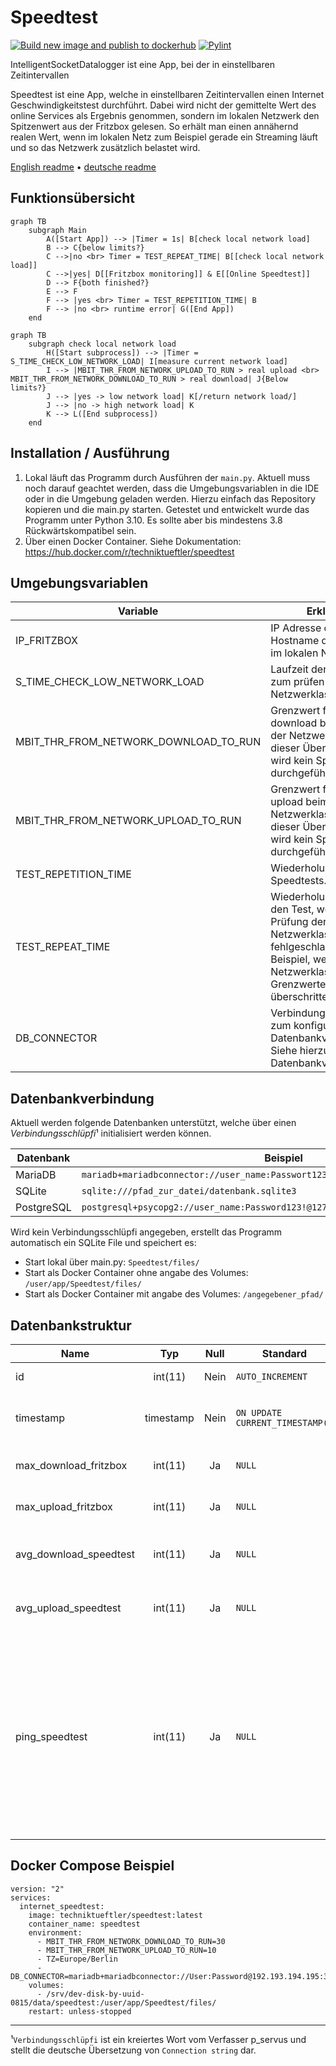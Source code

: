 # Speedtest
[![Build new image and publish to dockerhub](https://github.com/Technik-Tueftler/Speedtest/actions/workflows/build.yml/badge.svg)](https://github.com/Technik-Tueftler/Speedtest/actions/workflows/build.yml) [![Pylint](https://github.com/Technik-Tueftler/Speedtest/actions/workflows/pylint.yml/badge.svg)](https://github.com/Technik-Tueftler/Speedtest/actions/workflows/pylint.yml)

IntelligentSocketDatalogger ist eine App, bei der in einstellbaren Zeitintervallen 


Speedtest ist eine App, welche in einstellbaren Zeitintervallen einen Internet Geschwindigkeitstest durchführt. Dabei wird nicht der gemittelte Wert des online Services als Ergebnis genommen, sondern im lokalen Netzwerk den Spitzenwert aus der Fritzbox gelesen. So erhält man einen annähernd realen Wert, wenn im lokalen Netz zum Beispiel gerade ein Streaming läuft und so das Netzwerk zusätzlich belastet wird.

[English readme](https://github.com/Technik-Tueftler/Speedtest/blob/main/README.md)
 • [deutsche readme](https://github.com/Technik-Tueftler/Speedtest/blob/main/README.de.md)

## Funktionsübersicht
```mermaid
graph TB
    subgraph Main
        A([Start App]) --> |Timer = 1s| B[check local network load]
        B --> C{below limits?}
        C -->|no <br> Timer = TEST_REPEAT_TIME| B[[check local network load]]
        C -->|yes| D[[Fritzbox monitoring]] & E[[Online Speedtest]]
        D --> F{both finished?}
        E --> F
        F --> |yes <br> Timer = TEST_REPETITION_TIME| B
        F --> |no <br> runtime error| G([End App])
    end
```

```mermaid
graph TB
    subgraph check local network load
        H([Start subprocess]) --> |Timer = S_TIME_CHECK_LOW_NETWORK_LOAD| I[measure current network load]
        I --> |MBIT_THR_FROM_NETWORK_UPLOAD_TO_RUN > real upload <br> MBIT_THR_FROM_NETWORK_DOWNLOAD_TO_RUN > real download| J{Below limits?}
        J --> |yes -> low network load| K[/return network load/]
        J --> |no -> high network load| K
        K --> L([End subprocess])
    end
```

## Installation / Ausführung
1. Lokal läuft das Programm durch Ausführen der `main.py`. Aktuell muss noch darauf geachtet werden, dass die Umgebungsvariablen in die IDE oder in die Umgebung geladen werden. Hierzu einfach das Repository kopieren und die main.py starten. Getestet und entwickelt wurde das Programm unter Python 3.10. Es sollte aber bis mindestens 3.8 Rückwärtskompatibel sein.
2. Über einen Docker Container. Siehe Dokumentation: <https://hub.docker.com/r/techniktueftler/speedtest>

## Umgebungsvariablen
|Variable|Erklärung|Einheit|Standardwert|
|---|---|:-:|---|
|IP_FRITZBOX|IP Adresse oder Hostname der Fritzbox im lokalen Netzwerk|-|`fritz.box`|
|S_TIME_CHECK_LOW_NETWORK_LOAD|Laufzeit der Messung zum prüfen der Netzwerklast|Sekunden|`10`|
|MBIT_THR_FROM_NETWORK_DOWNLOAD_TO_RUN|Grenzwert für den download beim prüfen der Netzwerklast. Wird dieser Überschritten, wird kein Speedtest durchgeführt.|Mbit/s|`10`|
|MBIT_THR_FROM_NETWORK_UPLOAD_TO_RUN|Grenzwert für den upload beim prüfen der Netzwerklast. Wird dieser Überschritten, wird kein Speedtest durchgeführt.|Mbit/s|`2`|
|TEST_REPETITION_TIME|Wiederholungszeit des Speedtests.|Sekunden|`21600`|
|TEST_REPEAT_TIME|Wiederholungszeit für den Test, wenn die Prüfung der Netzwerklast fehlgeschlagen ist. Beispiel, wenn die Netzwerklast die Grenzwerte überschritten hat.|Sekunden|`3600`|
|DB_CONNECTOR|Verbindungsschlüpfi¹ zum konfigurieren der Datenbankverbindung. Siehe hierzu Kapitel Datenbankverbindungen.|-|`sqlite:///./Speedtest/files/measurements.sqlite3`|

## Datenbankverbindung
Aktuell werden folgende Datenbanken unterstützt, welche über einen *Verbindungsschlüpfi*¹ initialisiert werden können.

|Datenbank|Beispiel|
|---|---|
|MariaDB|`mariadb+mariadbconnector://user_name:Passwort123!@127.0.0.1:3306/datenbank_name`|
|SQLite|`sqlite:///pfad_zur_datei/datenbank.sqlite3`|
|PostgreSQL|`postgresql+psycopg2://user_name:Password123!@127.0.0.1/database_name`|

Wird kein Verbindungsschlüpfi angegeben, erstellt das Programm automatisch ein SQLite File und speichert es:

* Start lokal über main.py: `Speedtest/files/`
* Start als Docker Container ohne angabe des Volumes: `/user/app/Speedtest/files/`
* Start als Docker Container mit angabe des Volumes: `/angegebener_pfad/`

## Datenbankstruktur
|Name|Typ|Null|Standard|Erklärung|Einheit|
|---|:-:|:-:|---|---|:-:|
|id|int(11)|Nein|`AUTO_INCREMENT`|Eindeutige ID des Eintrages|-|
|timestamp|timestamp|Nein|`ON UPDATE CURRENT_TIMESTAMP()`|Zeitpunkt der beendeten und eingetragenen Messung|-|
|max_download_fritzbox|int(11)|Ja|`NULL`|Maximalwert für den Download aus der Fritzbox|Bits/s|
|max_upload_fritzbox|int(11)|Ja|`NULL`|Maximalwert für den Upload aus der Fritzbox|Bits/s|
|avg_download_speedtest|int(11)|Ja|`NULL`|Zurückgegebener Wert für den Download von www.speedtest.net|Bits/s|
|avg_upload_speedtest|int(11)|Ja|`NULL`|Zurückgegebener Wert für den Upload von www.speedtest.net|Bits/s|
|ping_speedtest|int(11)|Ja|`NULL`|Zurückgegebener Wert für die Antwortzeit von www.speedtest.net. Dieser Wert unterscheidet sich stark und ist meist sehr hoch. Die Vermutung ist, dass hier auch die Durchlaufzeit des Programmes enthalten ist und spiegelt nicht die wahre Antwortzeit wieder.|ms|

## Docker Compose Beispiel
````commandline
version: "2"
services:
  internet_speedtest:
    image: techniktueftler/speedtest:latest
    container_name: speedtest
    environment:
      - MBIT_THR_FROM_NETWORK_DOWNLOAD_TO_RUN=30
      - MBIT_THR_FROM_NETWORK_UPLOAD_TO_RUN=10
      - TZ=Europe/Berlin
      - DB_CONNECTOR=mariadb+mariadbconnector://User:Password@192.193.194.195:3306/speedtest
    volumes:
      - /srv/dev-disk-by-uuid-0815/data/speedtest:/user/app/Speedtest/files/
    restart: unless-stopped
````

----
¹`Verbindungsschlüpfi` ist ein kreiertes Wort vom Verfasser p_servus und stellt die deutsche Übersetzung von `Connection string` dar.
